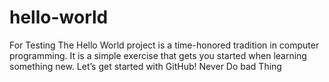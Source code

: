 # hello-world
For Testing
The Hello World project is a time-honored tradition in computer programming. It is a simple exercise that gets you started when learning something new. Let’s get started with GitHub!
Never Do bad Thing